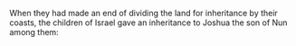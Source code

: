 When they had made an end of dividing the land for inheritance by their coasts, the children of Israel gave an inheritance to Joshua the son of Nun among them:
